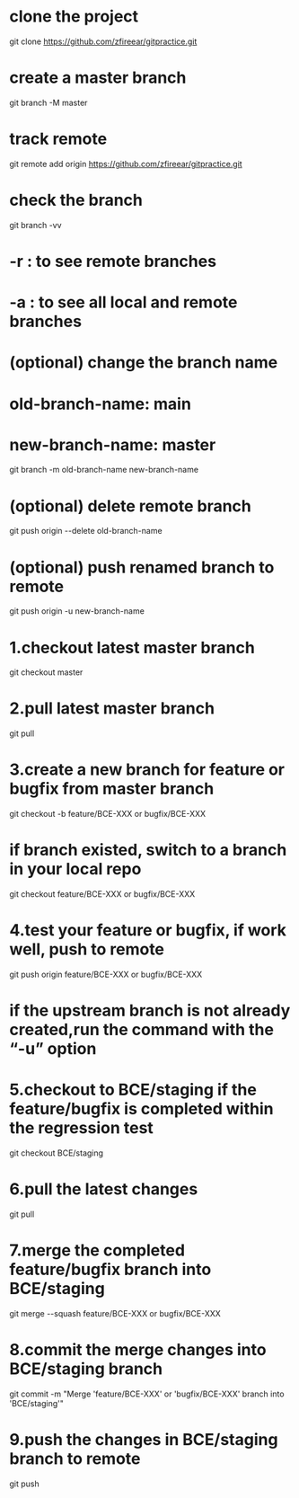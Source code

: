 # clone the project
git clone https://github.com/zfireear/gitpractice.git

# create a master branch
git branch -M master
# track remote
git remote add origin https://github.com/zfireear/gitpractice.git

# check the branch
git branch -vv 
# -r : to see remote branches
# -a : to see all local and remote branches

# (optional) change the branch name
# old-branch-name: main
# new-branch-name: master
git branch -m old-branch-name new-branch-name
# (optional) delete remote branch
git push origin --delete old-branch-name
# (optional) push renamed branch to remote
git push origin -u new-branch-name

# 1.checkout latest master branch
git checkout master

# 2.pull latest master branch
git pull

# 3.create a new branch for feature or bugfix from master branch
git checkout -b feature/BCE-XXX or bugfix/BCE-XXX

# if branch existed, switch to a branch in your local repo
git checkout feature/BCE-XXX or bugfix/BCE-XXX

# 4.test your feature or bugfix, if work well, push to remote
git push origin feature/BCE-XXX or bugfix/BCE-XXX
# if the upstream branch is not already created,run the command with the “-u” option

# 5.checkout to BCE/staging if the feature/bugfix is completed within the regression test
git checkout BCE/staging

# 6.pull the latest changes
git pull

# 7.merge the completed feature/bugfix branch into BCE/staging
git merge --squash feature/BCE-XXX or bugfix/BCE-XXX

# 8.commit the merge changes into BCE/staging branch
git commit -m "Merge 'feature/BCE-XXX' or 'bugfix/BCE-XXX' branch into 'BCE/staging'"

# 9.push the changes in BCE/staging branch to remote
git push

